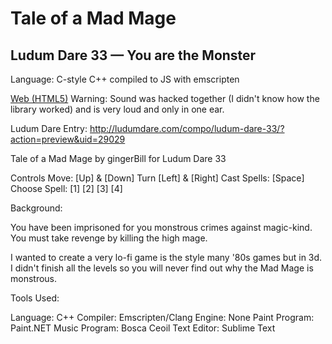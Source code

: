 # Tale of a Mad Mage
## Ludum Dare 33 — You are the Monster

Language:	C-style C++ compiled to JS with emscripten

[Web (HTML5)](http://www.gingerbill.org/ludum-dare/33/)	Warning: Sound was hacked together (I didn't know how the library worked) and is very loud and only in one ear.

Ludum Dare Entry: http://ludumdare.com/compo/ludum-dare-33/?action=preview&uid=29029

Tale of a Mad Mage 
by gingerBill for Ludum Dare 33 

Controls 
Move: [Up] & [Down] 
Turn [Left] & [Right] 
Cast Spells: [Space] 
Choose Spell: [1] [2] [3] [4] 

Background: 

You have been imprisoned for you monstrous crimes against magic-kind. 
You must take revenge by killing the high mage. 

I wanted to create a very lo-fi game is the style many '80s games but in 3d. 
I didn't finish all the levels so you will never find out why the Mad Mage is monstrous. 

Tools Used: 

Language: C++ 
Compiler: Emscripten/Clang 
Engine: None 
Paint Program: Paint.NET 
Music Program: Bosca Ceoil 
Text Editor: Sublime Text 

